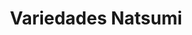 ---
title: "Variedades Natsumi"
url: /quezaltepeque/variedades-natsumi-colonia-el-rosal-1-parqueo-el-rosal-pasaje-b/
shop: tienda rural
---